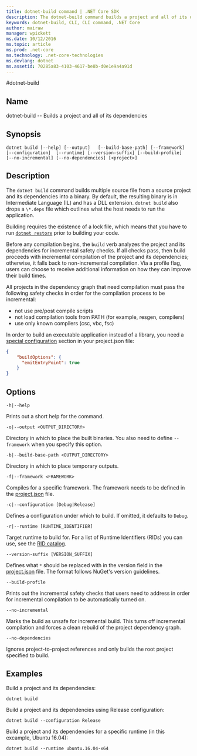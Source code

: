 ```yaml
---
title: dotnet-build command | .NET Core SDK
description: The dotnet-build command builds a project and all of its dependencies. 
keywords: dotnet-build, CLI, CLI command, .NET Core
author: mairaw
manager: wpickett
ms.date: 10/12/2016
ms.topic: article
ms.prod: .net-core
ms.technology: .net-core-technologies
ms.devlang: dotnet
ms.assetid: 70285a83-4103-4617-be8b-d0e1e9a4a91d
---
```


#dotnet-build

## Name 
dotnet-build -- Builds a project and all of its dependencies 

## Synopsis

`dotnet build [--help] [--output]  
    [--build-base-path] [--framework]  
    [--configuration]  [--runtime] [--version-suffix]
    [--build-profile]  [--no-incremental] [--no-dependencies]
    [<project>]`

## Description

The `dotnet build` command builds multiple source file from a source project and its dependencies into a binary. 
By default, the resulting binary is in Intermediate Language (IL) and has a DLL extension. 
`dotnet build` also drops a `\*.deps` file which outlines what the host needs to run the application.  

Building requires the existence of a lock file, which means that you have to run [`dotnet restore`](dotnet-restore.md) prior to building your code.

Before any compilation begins, the `build` verb analyzes the project and its dependencies for incremental safety checks.
If all checks pass, then build proceeds with incremental compilation of the project and its dependencies; 
otherwise, it falls back to non-incremental compilation. Via a profile flag, users can choose to receive additional 
information on how they can improve their build times.

All projects in the dependency graph that need compilation must pass the following safety checks in order for the 
compilation process to be incremental:
- not use pre/post compile scripts
- not load compilation tools from PATH (for example, resgen, compilers)
- use only known compilers (csc, vbc, fsc)

In order to build an executable application instead of a library, you need a [special configuration](project-json.md#emitentrypoint) section in your project.json file:

```json
{ 
    "buildOptions": {
      "emitEntryPoint": true
    }
}
```

## Options

`-h|--help`

Prints out a short help for the command.  

`-o|--output <OUTPUT_DIRECTORY>`

Directory in which to place the built binaries. You also need to define `--framework` when you specify this option.

`-b|--build-base-path <OUTPUT_DIRECTORY>`

Directory in which to place temporary outputs.

`-f|--framework <FRAMEWORK>`

Compiles for a specific framework. The framework needs to be defined in the [project.json](project-json.md#frameworks) file.

`-c|--configuration [Debug|Release]`

Defines a configuration under which to build.  If omitted, it defaults to `Debug`.

`-r|--runtime [RUNTIME_IDENTIFIER]`

Target runtime to build for. For a list of Runtime Identifiers (RIDs) you can use, see the [RID catalog](../rid-catalog.md). 

`--version-suffix [VERSION_SUFFIX]`

Defines what `*` should be replaced with in the version field in the [project.json](project-json.md#version) file. The format follows NuGet's version guidelines. 

`--build-profile`

Prints out the incremental safety checks that users need to address in order for incremental compilation to be automatically turned on.

`--no-incremental`

Marks the build as unsafe for incremental build. This turns off incremental compilation and forces a clean rebuild of the project dependency graph.

`--no-dependencies`

Ignores project-to-project references and only builds the root project specified to build.

## Examples

Build a project and its dependencies:

`dotnet build`

Build a project and its dependencies using Release configuration:

`dotnet build --configuration Release`

Build a project and its dependencies for a specific runtime (in this excample, Ubuntu 16.04):

`dotnet build --runtime ubuntu.16.04-x64`